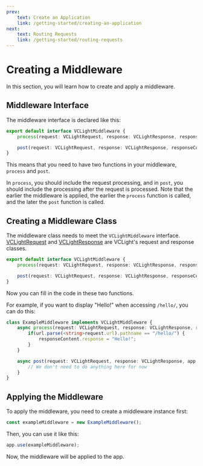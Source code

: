 ```yaml
---
prev:
    text: Create an Application
    link: /getting-started/creating-an-application
next:
    text: Routing Requests
    link: /getting-started/routing-requests
---
```


# Creating a Middleware

In this section, you will learn how to create and apply a middleware.

## Middleware Interface

The middleware interface is declared like this:

```Typescript
export default interface VCLightMiddleware {
    process(request: VCLightRequest, response: VCLightResponse, responseContent: VCLightResponse, app: VCLight): Promise<void>;

    post(request: VCLightRequest, response: VCLightResponse, responseContent: VCLightResponse, app: VCLight): Promise<void>;
}
```

This means that you need to have two functions in your middleware, `process` and `post`.

In `process`, you should include the request processing, and in `post`, you should include the processing after the request is processed. Note that the earlier the middleware is applied, the earlier the `process` function is called, and the later the `post` function is called.

## Creating a Middleware Class

The middleware class needs to meet the `VCLightMiddleware` interface. [VCLightRequest](../../reference/vclight-request) and [VCLightResponse](../../reference/vclight-response) are VCLight's request and response classes.

```Typescript
export default interface VCLightMiddleware {
    process(request: VCLightRequest, response: VCLightResponse, responseContent: VCLightResponse, app: VCLightApp): Promise<void>;

    post(request: VCLightRequest, response: VCLightResponse, responseContent: VCLightResponse, app: VCLightApp): Promise<void>;
}
```

Now you can fill in the code in these two functions.

For example, if you want to display "Hello!" when accessing `/hello/`, you can do this:

```Typescript
class ExampleMiddleware implements VCLightMiddleware {
    async process(request: VCLightRequest, response: VCLightResponse, responseContent: Response, app: VCLightApp): Promise<void> {
        if(url.parse(<string>request.url).pathname == "/hello/") {
            responseContent.response = "Hello!";
        }
    }

    async post(request: VCLightRequest, response: VCLightResponse, app: VCLightApp): Promise<void> {
        // We don't need to do anything here for now
    }
}
```

## Applying the Middleware

To apply the middleware, you need to create a middleware instance first:

```Typescript
const exampleMiddleware = new ExampleMiddleware();
```

Then, you can use it like this:

```Typescript
app.use(exampleMiddleware);
```

Now, the middleware will be applied to the app.
